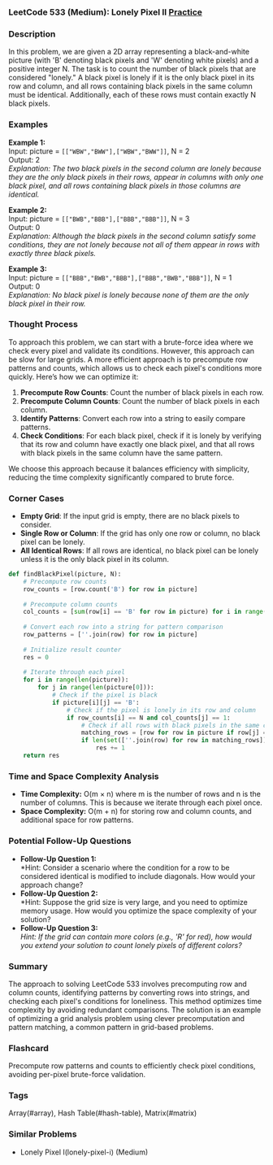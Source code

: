 ### LeetCode 533 (Medium): Lonely Pixel II [Practice](https://leetcode.com/problems/lonely-pixel-ii)

### Description  
In this problem, we are given a 2D array representing a black-and-white picture (with 'B' denoting black pixels and 'W' denoting white pixels) and a positive integer N. The task is to count the number of black pixels that are considered "lonely." A black pixel is lonely if it is the only black pixel in its row and column, and all rows containing black pixels in the same column must be identical. Additionally, each of these rows must contain exactly N black pixels. 

### Examples  

**Example 1:**  
Input: picture = `[["WBW","BWW"],["WBW","BWW"]]`, N = 2  
Output: 2  
*Explanation: The two black pixels in the second column are lonely because they are the only black pixels in their rows, appear in columns with only one black pixel, and all rows containing black pixels in those columns are identical.*

**Example 2:**  
Input: picture = `[["BWB","BBB"],["BBB","BBB"]]`, N = 3  
Output: 0  
*Explanation: Although the black pixels in the second column satisfy some conditions, they are not lonely because not all of them appear in rows with exactly three black pixels.*

**Example 3:**  
Input: picture = `[["BBB","BWB","BBB"],["BBB","BWB","BBB"]]`, N = 1  
Output: 0  
*Explanation: No black pixel is lonely because none of them are the only black pixel in their row.*

### Thought Process  
To approach this problem, we can start with a brute-force idea where we check every pixel and validate its conditions. However, this approach can be slow for large grids. A more efficient approach is to precompute row patterns and counts, which allows us to check each pixel's conditions more quickly. Here’s how we can optimize it:

1. **Precompute Row Counts**: Count the number of black pixels in each row.
2. **Precompute Column Counts**: Count the number of black pixels in each column.
3. **Identify Patterns**: Convert each row into a string to easily compare patterns.
4. **Check Conditions**: For each black pixel, check if it is lonely by verifying that its row and column have exactly one black pixel, and that all rows with black pixels in the same column have the same pattern.

We choose this approach because it balances efficiency with simplicity, reducing the time complexity significantly compared to brute force.

### Corner Cases  
- **Empty Grid**: If the input grid is empty, there are no black pixels to consider.
- **Single Row or Column**: If the grid has only one row or column, no black pixel can be lonely.
- **All Identical Rows**: If all rows are identical, no black pixel can be lonely unless it is the only black pixel in its column.

```python
def findBlackPixel(picture, N):
    # Precompute row counts
    row_counts = [row.count('B') for row in picture]
    
    # Precompute column counts
    col_counts = [sum(row[i] == 'B' for row in picture) for i in range(len(picture[0]))]
    
    # Convert each row into a string for pattern comparison
    row_patterns = [''.join(row) for row in picture]
    
    # Initialize result counter
    res = 0
    
    # Iterate through each pixel
    for i in range(len(picture)):
        for j in range(len(picture[0])):
            # Check if the pixel is black
            if picture[i][j] == 'B':
                # Check if the pixel is lonely in its row and column
                if row_counts[i] == N and col_counts[j] == 1:
                    # Check if all rows with black pixels in the same column are identical
                    matching_rows = [row for row in picture if row[j] == 'B']
                    if len(set([''.join(row) for row in matching_rows])) == 1:
                        res += 1
    return res
```

### Time and Space Complexity Analysis  
- **Time Complexity:** O(m × n) where m is the number of rows and n is the number of columns. This is because we iterate through each pixel once.
- **Space Complexity:** O(m + n) for storing row and column counts, and additional space for row patterns.

### Potential Follow-Up Questions  

- **Follow-Up Question 1:**  
  *Hint: Consider a scenario where the condition for a row to be considered identical is modified to include diagonals. How would your approach change?  
- **Follow-Up Question 2:**  
  *Hint: Suppose the grid size is very large, and you need to optimize memory usage. How would you optimize the space complexity of your solution?  
- **Follow-Up Question 3:**  
  *Hint: If the grid can contain more colors (e.g., 'R' for red), how would you extend your solution to count lonely pixels of different colors?*


### Summary  
The approach to solving LeetCode 533 involves precomputing row and column counts, identifying patterns by converting rows into strings, and checking each pixel's conditions for loneliness. This method optimizes time complexity by avoiding redundant comparisons. The solution is an example of optimizing a grid analysis problem using clever precomputation and pattern matching, a common pattern in grid-based problems.


### Flashcard
Precompute row patterns and counts to efficiently check pixel conditions, avoiding per-pixel brute-force validation.

### Tags
Array(#array), Hash Table(#hash-table), Matrix(#matrix)

### Similar Problems
- Lonely Pixel I(lonely-pixel-i) (Medium)